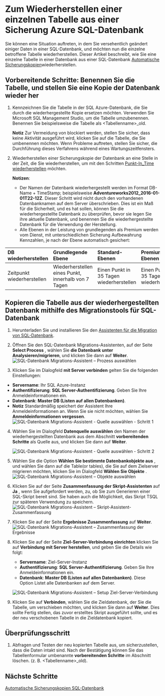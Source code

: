 <properties
    pageTitle="Wiederherstellen eine einzelne Tabelle aus Azure SQL-Datenbank sichern | Microsoft Azure"
    description="Erfahren Sie, wie Sie eine einzelne Tabelle aus Azure SQL-Datenbank sichern wiederherstellen."
    services="sql-database"
    documentationCenter=""
    authors="dalechen"
    manager="felixwu"
    editor=""/>

<tags
    ms.service="sql-database"
    ms.workload="data-management"
    ms.tgt_pltfrm="na"
    ms.devlang="na"
    ms.topic="article"
    ms.date="08/31/2016"
    ms.author="daleche"/>


# <a name="how-to-restore-a-single-table-from-an-azure-sql-database-backup"></a>Zum Wiederherstellen einer einzelnen Tabelle aus einer Sicherung Azure SQL-Datenbank

Sie können eine Situation auftreten, in dem Sie versehentlich geändert einiger Daten in einer SQL-Datenbank, und möchten nun die einzelne betroffene Tabelle wiederherstellen. Dieser Artikel beschreibt, wie Sie eine einzelne Tabelle in einer Datenbank aus einer SQL-Datenbank [Automatische Sicherungskopien](sql-database-automated-backups.md)wiederherstellen.

## <a name="preparation-steps-rename-the-table-and-restore-a-copy-of-the-database"></a>Vorbereitende Schritte: Benennen Sie die Tabelle, und stellen Sie eine Kopie der Datenbank wieder her
1. Kennzeichnen Sie die Tabelle in der SQL Azure-Datenbank, die Sie durch die wiederhergestellte Kopie ersetzen möchten. Verwenden Sie Microsoft SQL Management Studio, um die Tabelle umzubenennen. Benennen Sie beispielsweise die Tabelle als &lt;Tabellenname&gt;_old.

    **Notiz** Zur Vermeidung von blockiert werden, stellen Sie sicher, dass keine Aktivität ausgeführt wird, klicken Sie auf die Tabelle, die Sie umbenennen möchten. Wenn Probleme auftreten, stellen Sie sicher, die Durchführung dieses Verfahrens während eines Wartungszeitfensters.

2. Wiederherstellen einer Sicherungskopie der Datenbank an eine Stelle in der Zeit, die Sie wiederherstellen, um mit den Schritten [Punkt-In_Time wiederherstellen](sql-database-recovery-using-backups.md#point-in-time-restore) möchten.

    **Notizen**:
    - Der Namen der Datenbank wiederhergestellt werden im Format DB-Name + TimeStamp; beispielsweise **Adventureworks2012_2016-01-01T22-12Z**. Dieser Schritt wird nicht durch den vorhandenen Datenbanknamen auf dem Server überschrieben. Dies ist ein Maß für die Sicherheit, und es hat sollen, können Sie die wiederhergestellte Datenbank zu überprüfen, bevor sie legen Sie ihre aktuelle Datenbank, und benennen Sie die wiederhergestellte Datenbank für die Verwendung der Herstellung.
    - Alle Ebenen in der Leistung von grundlegenden als Premium werden vom Dienst, mit unterschiedlichen Sicherung Aufbewahrung Kennzahlen, je nach der Ebene automatisch gesichert:

| DB wiederherstellen | Grundlegende Ebene | Standard-Ebenen | Premium Ebenen |
| :-- | :-- | :-- | :-- |
|  Zeitpunkt wiederherstellen |  Wiederherstellen eines Punkt, innerhalb von 7 Tagen|Einen Punkt in 35 Tagen wiederherstellen| Einen Punkt in 35 Tagen wiederherstellen|

## <a name="copying-the-table-from-the-restored-database-by-using-the-sql-database-migration-tool"></a>Kopieren die Tabelle aus der wiederhergestellten Datenbank mithilfe des Migrationstools für SQL-Datenbank
1. Herunterladen Sie und installieren Sie den [Assistenten für die Migration von SQL-Datenbank](https://sqlazuremw.codeplex.com).

2. Öffnen Sie den SQL-Datenbank Migrations-Assistenten, auf der Seite **Select Process** , wählen Sie **die Datenbank unter Analysieren/migrieren**, und klicken Sie dann auf **Weiter**.
![SQL-Datenbank Migrations-Assistent – Prozess auswählen](./media/sql-database-cloud-migrate-restore-single-table-azure-backup/1.png)
3. Klicken Sie im Dialogfeld **mit Server verbinden** gelten Sie die folgenden Einstellungen:
 - **Servername**: Ihr SQL Azure-Instanz
 - **Authentifizierung**: **SQL Server-Authentifizierung**. Geben Sie Ihre Anmeldeinformationen ein.
 - **Datenbank**: **Master DB (Listen auf allen Datenbanken)**.
 - **Notiz** Standardmäßig speichert der Assistent Ihre Anmeldeinformationen an. Wenn Sie sie nicht möchten, wählen Sie **Anmeldeinformationen vergessen**.
![SQL-Datenbank Migrations-Assistent - Quelle auswählen - Schritt 1](./media/sql-database-cloud-migrate-restore-single-table-azure-backup/2.png)
4. Wählen Sie im Dialogfeld **Datenquelle auswählen** den Namen der wiederhergestellten Datenbank aus dem Abschnitt **vorbereitenden Schritte** als Quelle aus, und klicken Sie dann auf **Weiter**.

    ![SQL-Datenbank Migrations-Assistent - Quelle auswählen - Schritt 2](./media/sql-database-cloud-migrate-restore-single-table-azure-backup/3.png)

5. Wählen Sie die Option **Wählen Sie bestimmte Datenbankobjekte aus** , und wählen Sie dann auf die Table(or tables), die Sie auf dem Zielserver migrieren möchten, klicken Sie im Dialogfeld **Wählen Sie Objekte** .
![SQL-Datenbank Migrations-Assistent – Objekte auswählen](./media/sql-database-cloud-migrate-restore-single-table-azure-backup/4.png)

6. Klicken Sie auf der Seite **Zusammenfassung der Skript-Assistenten** auf **Ja** , wenn Sie aufgefordert werden, zu, ob Sie zum Generieren einer SQL-Skript bereit sind. Sie haben auch die Möglichkeit, das Skript TSQL zur späteren Verwendung zu speichern.
![SQL-Datenbank Migrations-Assistent – Skript-Assistent-Zusammenfassung](./media/sql-database-cloud-migrate-restore-single-table-azure-backup/5.png)

7. Klicken Sie auf der Seite **Ergebnisse Zusammenfassung** auf **Weiter**.
![SQL-Datenbank Migrations-Assistent – Zusammenfassung der Ergebnisse](./media/sql-database-cloud-migrate-restore-single-table-azure-backup/6.png)

8. Klicken Sie auf der Seite **Ziel-Server-Verbindung einrichten** klicken Sie auf **Verbindung mit Server herstellen**, und geben Sie die Details wie folgt:
    - **Servername**: Ziel-Server-Instanz
    - **Authentifizierung**: **SQL Server-Authentifizierung**. Geben Sie Ihre Anmeldeinformationen ein.
    - **Datenbank**: **Master DB (Listen auf allen Datenbanken)**. Diese Option Listet alle Datenbanken auf dem Server.

    ![SQL-Datenbank Migrations-Assistent – Setup Ziel-Server-Verbindung](./media/sql-database-cloud-migrate-restore-single-table-azure-backup/7.png)

9. Klicken Sie auf **Verbinden**, wählen Sie die Zieldatenbank, der Sie die Tabelle, um verschieben möchten, und klicken Sie dann auf **Weiter**. Dies sollte Fertig stellen, das zuvor erstelltes Skript ausgeführt sollte, und es der neu verschobenen Tabelle in die Zieldatenbank kopiert.

## <a name="verification-step"></a>Überprüfungsschritt
1. Abfragen und Testen der neu kopierten Tabelle aus, um sicherzustellen, dass die Daten intakt sind. Nach der Bestätigung können Sie das Tabellenformular umbenannte **vorbereitenden Schritte** im Abschnitt löschen. (z. B. &lt;Tabellenname&gt;_old).

## <a name="next-steps"></a>Nächste Schritte

[Automatische Sicherungskopien SQL-Datenbank](sql-database-automated-backups.md)
